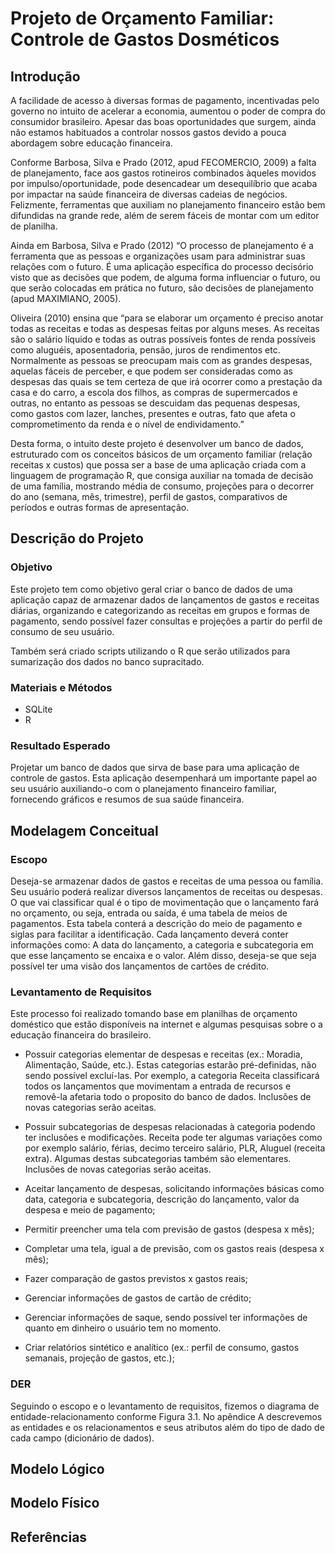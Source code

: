 # Projeto de Orçamento Familiar: Controle de Gastos Dosméticos

## Introdução

A facilidade de acesso à diversas formas de pagamento, incentivadas pelo governo no intuito de acelerar a economia, aumentou o poder de compra do consumidor brasileiro. Apesar das boas oportunidades que surgem, ainda não estamos habituados a controlar nossos gastos devido a pouca abordagem sobre educação financeira. 

Conforme Barbosa, Silva e Prado (2012, apud FECOMERCIO, 2009) a falta de planejamento, face aos gastos rotineiros combinados àqueles movidos por impulso/oportunidade, pode desencadear um desequilíbrio que acaba por impactar na saúde financeira de diversas cadeias de negócios.
Felizmente, ferramentas que auxiliam no planejamento financeiro estão bem difundidas na grande rede, além de serem fáceis de montar com um editor de planilha.

Ainda em Barbosa, Silva e Prado (2012) “O processo de planejamento é a ferramenta que as pessoas e organizações usam para administrar suas relações com o futuro. É uma aplicação específica do processo decisório visto que as decisões que podem, de alguma forma influenciar o futuro, ou que serão colocadas em prática no futuro, são decisões de planejamento (apud MAXIMIANO, 2005).

Oliveira (2010) ensina que “para se elaborar um orçamento é preciso anotar todas as receitas e todas as despesas feitas por alguns meses. As receitas são o salário líquido e todas as outras possíveis fontes de renda possíveis como aluguéis, aposentadoria, pensão, juros de rendimentos etc. Normalmente as pessoas se preocupam mais com as grandes despesas, aquelas fáceis de perceber, e que podem ser consideradas como as despesas das quais se tem certeza de que irá ocorrer como a prestação da casa e do carro, a escola dos filhos, as compras de supermercados e outras, no entanto as pessoas se descuidam das pequenas despesas, como gastos com lazer, lanches, presentes e outras, fato que afeta o comprometimento da renda e o nível de endividamento.”

Desta forma, o intuito deste projeto é desenvolver um banco de dados, estruturado com os conceitos básicos de um orçamento familiar (relação receitas x custos) que possa ser a base de uma aplicação criada com a linguagem de programação R, que consiga auxiliar na tomada de decisão de uma família, mostrando média de consumo, projeções para o decorrer do ano (semana, mês, trimestre), perfil de gastos, comparativos de períodos e outras formas de apresentação.

## Descrição do Projeto

### Objetivo

Este projeto tem como objetivo geral criar o banco de dados de uma aplicação capaz de armazenar dados de lançamentos de gastos e receitas diárias, organizando e categorizando as receitas em grupos e formas de pagamento, sendo possível fazer consultas e projeções a partir do perfil de consumo de seu usuário.

Também será criado scripts utilizando o R que serão utilizados para sumarização dos dados no banco supracitado.

### Materiais e Métodos

- SQLite
- R

### Resultado Esperado

Projetar um banco de dados que sirva de base para uma aplicação de controle de gastos. Esta aplicação desempenhará um importante papel ao seu usuário auxiliando-o com o planejamento financeiro familiar, fornecendo gráficos e resumos de sua saúde financeira.

## Modelagem Conceitual

### Escopo

Deseja-se armazenar dados de gastos e receitas de uma pessoa ou família. Seu usuário poderá realizar diversos lançamentos de receitas ou despesas. O que vai classificar qual é o tipo de movimentação que o lançamento fará no orçamento, ou seja, entrada ou saída, é uma tabela de meios de pagamentos. Esta tabela conterá a descrição do meio de pagamento e siglas para facilitar a identificação. Cada lançamento deverá conter informações como: A data do lançamento, a categoria e subcategoria em que esse lançamento se encaixa e o valor. Além disso, deseja-se que seja possível ter uma visão dos lançamentos de cartões de crédito.

### Levantamento de Requisitos

Este processo foi realizado tomando base em planilhas de orçamento doméstico que estão disponíveis na internet e algumas pesquisas sobre o a educação financeira do brasileiro.

 - Possuir categorias elementar de despesas e receitas (ex.: Moradia, Alimentação, Saúde, etc.). Estas categorias estarão pré-definidas, não sendo possível excluí-las. Por exemplo, a categoria Receita classificará todos os lançamentos que movimentam a entrada de recursos e removê-la afetaria todo o proposito do banco de dados. Inclusões de novas categorias serão aceitas.
 
 - Possuir subcategorias de despesas relacionadas à categoria podendo ter inclusões e modificações. Receita pode ter algumas variações como por exemplo salário, férias, decimo terceiro salário, PLR, Aluguel (receita extra). Algumas destas subcategorias também são elementares. Inclusões de novas categorias serão aceitas.
 
 - Aceitar lançamento de despesas, solicitando informações básicas como data, categoria e subcategoria, descrição do lançamento, valor da despesa e meio de pagamento;
 
 - Permitir preencher uma tela com previsão de gastos (despesa x mês);
 
 - Completar uma tela, igual a de previsão, com os gastos reais (despesa x mês);
 
 - Fazer comparação de gastos previstos x gastos reais;
 
 - Gerenciar informações de gastos de cartão de crédito;
 
 - Gerenciar informações de saque, sendo possível ter informações de quanto em dinheiro o usuário tem no momento.
 
 - Criar relatórios sintético e analítico (ex.: perfil de consumo, gastos semanais, projeção de gastos, etc.);

### DER

Seguindo o escopo e o levantamento de requisitos, fizemos o diagrama de entidade-relacionamento conforme Figura 3.1. No apêndice A descrevemos as entidades e os relacionamentos e seus atributos além do tipo de dado de cada campo (dicionário de dados).

## Modelo Lógico

## Modelo Físico

## Referências